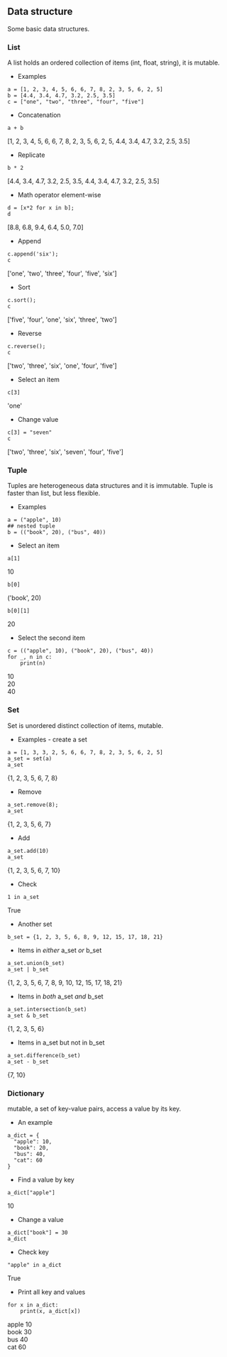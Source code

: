 ## Data structure

Some basic data structures.

### List
A list holds an ordered collection of items (int, float, string), it is mutable.

- Examples
```
a = [1, 2, 3, 4, 5, 6, 6, 7, 8, 2, 3, 5, 6, 2, 5]
b = [4.4, 3.4, 4.7, 3.2, 2.5, 3.5]
c = ["one", "two", "three", "four", "five"]
```

- Concatenation
```
a + b
```
[1, 2, 3, 4, 5, 6, 6, 7, 8, 2, 3, 5, 6, 2, 5, 4.4, 3.4, 4.7, 3.2, 2.5, 3.5]

- Replicate
```
b * 2
```
[4.4, 3.4, 4.7, 3.2, 2.5, 3.5, 4.4, 3.4, 4.7, 3.2, 2.5, 3.5]

- Math operator element-wise
```
d = [x*2 for x in b];
d
```
[8.8, 6.8, 9.4, 6.4, 5.0, 7.0]

- Append
```
c.append('six');
c
```
['one', 'two', 'three', 'four', 'five', 'six']

- Sort
```
c.sort();
c
```
['five', 'four', 'one', 'six', 'three', 'two']

- Reverse
```
c.reverse();
c
```
['two', 'three', 'six', 'one', 'four', 'five']

- Select an item
```
c[3]
```
'one'

- Change value
```
c[3] = "seven"
c
```
['two', 'three', 'six', 'seven', 'four', 'five']


### Tuple
Tuples are heterogeneous data structures and it is immutable. Tuple is faster than list, but less flexible.

- Examples
```
a = ("apple", 10)
## nested tuple
b = (("book", 20), ("bus", 40))
```

- Select an item
```
a[1]
```
10
```
b[0]
```
('book', 20)
```
b[0][1]
```
20

- Select the second item
```
c = (("apple", 10), ("book", 20), ("bus", 40))
for _, n in c:
    print(n)
```
10<br>
20<br>
40<br>



### Set
Set is unordered distinct collection of items, mutable.

- Examples - create a set
```
a = [1, 3, 3, 2, 5, 6, 6, 7, 8, 2, 3, 5, 6, 2, 5]
a_set = set(a)
a_set
```
{1, 2, 3, 5, 6, 7, 8}

- Remove
```
a_set.remove(8);
a_set
```
{1, 2, 3, 5, 6, 7}

- Add
```
a_set.add(10)
a_set
```
{1, 2, 3, 5, 6, 7, 10}

- Check
```
1 in a_set
```
True

- Another set
```
b_set = {1, 2, 3, 5, 6, 8, 9, 12, 15, 17, 18, 21}
```

- Items in *either* a_set *or* b_set
```
a_set.union(b_set)
a_set | b_set
```
{1, 2, 3, 5, 6, 7, 8, 9, 10, 12, 15, 17, 18, 21}

- Items in *both* a_set *and* b_set
```
a_set.intersection(b_set)
a_set & b_set
```
{1, 2, 3, 5, 6}

- Items in a_set but not in b_set
```
a_set.difference(b_set)
a_set - b_set
```
{7, 10}


### Dictionary
mutable, a set of key-value pairs, access a value by its key.

- An example
```
a_dict = {
  "apple": 10,
  "book": 20,
  "bus": 40,
  "cat": 60
}
```

- Find a value by key
```
a_dict["apple"]
```
10

- Change a value
```
a_dict["book"] = 30
a_dict
```

- Check key
```
"apple" in a_dict
```
True

- Print all key and values
```
for x in a_dict:
    print(x, a_dict[x])
```
apple 10<br>
book 30<br>
bus 40<br>
cat 60<br> 
